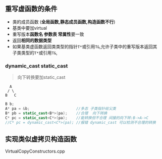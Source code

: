 ## 重写虚函数的条件

- 类的成员函数 (**全局函数,静态成员函数,构造函数不行**)
- 基类中要加virtual
- 重写版本**函数名 参数表 常属性**要一致
- 返回**相同的数据类型**
- 如果基类虚函数返回类类型的指针`T*`或引用`T&`,允许子类中的重写版本返回其子类类型的`T*`或引用`T&`,

### dynamic_cast static_cast
> 向下转换要加static_cast

      A
     / \
    B   C 
```C++
B b;
A* pa = &b;						//多态 子类指针给父类
B* pb = static_cast<B*>(pa);    //合理  向下转换
C* pc = static_cast<C*>(pa);    //能转换但不合理 间接的向下转:B->A->C
//C* pc = dynamic_cast<C*>(pa); //报错 dynamic_cast 可以检测不合理的转换
```



## 实现类似虚拷贝构造函数

VirtualCopyConstructors.cpp
